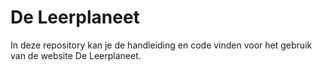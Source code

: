# De Leerplaneet
In deze repository kan je de handleiding en code vinden voor het gebruik van de website De Leerplaneet.


